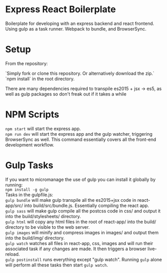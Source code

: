 # Express React Boilerplate

Boilerplate for developing with an express backend and react frontend. Using gulp as a task runner. Webpack to bundle, and BrowserSync.

# Setup

<p>From the repository: </p>
`Simply fork or clone this repository. Or alternatively download the zip.` <br>
`npm install` in the root directory.
<p>There are many dependencies required to transpile es2015 + jsx -> es5, as well as gulp packages so don't freak out if it takes a while</p>

# NPM Scripts
`npm start` will start the express app. <br>
`npm run dev` will start the express app and the gulp watcher, triggering BrowserSync as well. This command essentially covers all the front-end development workflow.

# Gulp Tasks

If you want to micromanage the use of gulp you can install it globally by running: <br>
`npm install -g gulp` <br>
Tasks in the gulpfile.js: <br>
`gulp bundle` will make gulp transpile all the es2015+jsx code in react-app/src/ into build/src/bundle.js. Essentially compiling the react app. <br>
`gulp sass` will make gulp compile all the postcss code in css/ and output it into the build/stylesheets/ directory. <br>
`gulp html` will copy any html files in the root of react-app/ into the build/ directory to be visible to the web server. <br>
`gulp images` will minify and compress images in images/ and output them into the build/img/ directory. <br>
`gulp watch` watches all files in react-app, css, images and will run their associated task if any changes are made. It then triggers a browser live-reload. <br>
`gulp postinstall` runs everything except "gulp watch".
Running `gulp` alone will perform all these tasks then start `gulp watch`.
